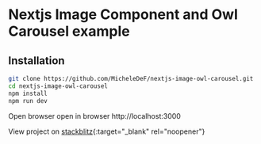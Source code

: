# Nextjs Image Component and Owl Carousel example


## Installation

```sh
git clone https://github.com/MicheleDeF/nextjs-image-owl-carousel.git
cd nextjs-image-owl-carousel
npm install
npm run dev
```

Open browser open in browser http://localhost:3000

View project on [stackblitz][df1]{:target="_blank" rel="noopener"}

[df1]: <https://stackblitz.com/edit/nextjs-ymj2gu>